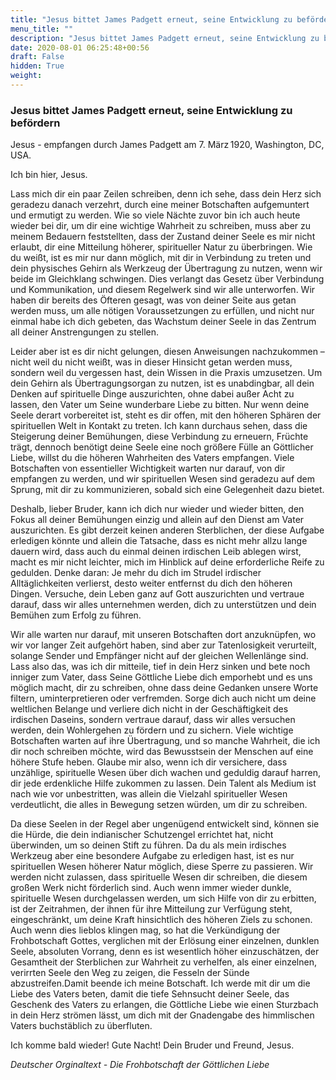 ```yaml
---
title: "Jesus bittet James Padgett erneut, seine Entwicklung zu befördern"
menu_title: ""
description: "Jesus bittet James Padgett erneut, seine Entwicklung zu befördern"
date: 2020-08-01 06:25:48+00:56
draft: False
hidden: True
weight:
---
```

### Jesus bittet James Padgett erneut, seine Entwicklung zu befördern

Jesus - empfangen durch James Padgett am 7. März 1920, Washington, DC, USA.

Ich bin hier, Jesus.

Lass mich dir ein paar Zeilen schreiben, denn ich sehe, dass dein Herz sich geradezu danach verzehrt, durch eine meiner Botschaften aufgemuntert und ermutigt zu werden. Wie so viele Nächte zuvor bin ich auch heute wieder bei dir, um dir eine wichtige Wahrheit zu schreiben, muss aber zu meinem Bedauern feststellten, dass der Zustand deiner Seele es mir nicht erlaubt, dir eine Mitteilung höherer, spiritueller Natur zu überbringen. Wie du weißt, ist es mir nur dann möglich, mit dir in Verbindung zu treten und dein physisches Gehirn als Werkzeug der Übertragung zu nutzen, wenn wir beide im Gleichklang schwingen. Dies verlangt das Gesetz über Verbindung und Kommunikation, und diesem Regelwerk sind wir alle unterworfen. Wir haben dir bereits des Öfteren gesagt, was von deiner Seite aus getan werden muss, um alle nötigen Voraussetzungen zu erfüllen, und nicht nur einmal habe ich dich gebeten, das Wachstum deiner Seele in das Zentrum all deiner Anstrengungen zu stellen.

Leider aber ist es dir nicht gelungen, diesen Anweisungen nachzukommen – nicht weil du nicht weißt, was in dieser Hinsicht getan werden muss, sondern weil du vergessen hast, dein Wissen in die Praxis umzusetzen. Um dein Gehirn als Übertragungsorgan zu nutzen, ist es unabdingbar, all dein Denken auf spirituelle Dinge auszurichten, ohne dabei außer Acht zu lassen, den Vater um Seine wunderbare Liebe zu bitten. Nur wenn deine Seele derart vorbereitet ist, steht es dir offen, mit den höheren Sphären der spirituellen Welt in Kontakt zu treten. Ich kann durchaus sehen, dass die Steigerung deiner Bemühungen, diese Verbindung zu erneuern, Früchte trägt, dennoch benötigt deine Seele eine noch größere Fülle an Göttlicher Liebe, willst du die höheren Wahrheiten des Vaters empfangen. Viele Botschaften von essentieller Wichtigkeit warten nur darauf, von dir empfangen zu werden, und wir spirituellen Wesen sind geradezu auf dem Sprung, mit dir zu kommunizieren, sobald sich eine Gelegenheit dazu bietet.

Deshalb, lieber Bruder, kann ich dich nur wieder und wieder bitten, den Fokus all deiner Bemühungen einzig und allein auf den Dienst am Vater auszurichten. Es gibt derzeit keinen anderen Sterblichen, der diese Aufgabe erledigen könnte und allein die Tatsache, dass es nicht mehr allzu lange dauern wird, dass auch du einmal deinen irdischen Leib ablegen wirst, macht es mir nicht leichter, mich im Hinblick auf deine erforderliche Reife zu gedulden. Denke daran: Je mehr du dich im Strudel irdischer Alltäglichkeiten verlierst, desto weiter entfernst du dich den höheren Dingen. Versuche, dein Leben ganz auf Gott auszurichten und vertraue darauf, dass wir alles unternehmen werden, dich zu unterstützen und dein Bemühen zum Erfolg zu führen.

Wir alle warten nur darauf, mit unseren Botschaften dort anzuknüpfen, wo wir vor langer Zeit aufgehört haben, sind aber zur Tatenlosigkeit verurteilt, solange Sender und Empfänger nicht auf der gleichen Wellenlänge sind. Lass also das, was ich dir mitteile, tief in dein Herz sinken und bete noch inniger zum Vater, dass Seine Göttliche Liebe dich emporhebt und es uns möglich macht, dir zu schreiben, ohne dass deine Gedanken unsere Worte filtern, uminterpretieren oder verfremden. Sorge dich auch nicht um deine weltlichen Belange und verliere dich nicht in der Geschäftigkeit des irdischen Daseins, sondern vertraue darauf, dass wir alles versuchen werden, dein Wohlergehen zu fördern und zu sichern. Viele wichtige Botschaften warten auf ihre Übertragung, und so manche Wahrheit, die ich dir noch schreiben möchte, wird das Bewusstsein der Menschen auf eine höhere Stufe heben. Glaube mir also, wenn ich dir versichere, dass unzählige, spirituelle Wesen über dich wachen und geduldig darauf harren, dir jede erdenkliche Hilfe zukommen zu lassen. Dein Talent als Medium ist nach wie vor unbestritten, was allein die Vielzahl spiritueller Wesen verdeutlicht, die alles in Bewegung setzen würden, um dir zu schreiben.  

Da diese Seelen in der Regel aber ungenügend entwickelt sind, können sie die Hürde, die dein indianischer Schutzengel errichtet hat, nicht überwinden, um so deinen Stift zu führen. Da du als mein irdisches Werkzeug aber eine besondere Aufgabe zu erledigen hast, ist es nur spirituellen Wesen höherer Natur möglich, diese Sperre zu passieren. Wir werden nicht zulassen, dass spirituelle Wesen dir schreiben, die diesem großen Werk nicht förderlich sind. Auch wenn immer wieder dunkle, spirituelle Wesen durchgelassen werden, um sich Hilfe von dir zu erbitten, ist der Zeitrahmen, der ihnen für ihre Mitteilung zur Verfügung steht, eingeschränkt, um deine Kraft hinsichtlich des höheren Ziels zu schonen. Auch wenn dies lieblos klingen mag, so hat die Verkündigung der Frohbotschaft Gottes, verglichen mit der Erlösung einer einzelnen, dunklen Seele, absoluten Vorrang, denn es ist wesentlich höher einzuschätzen, der Gesamtheit der Sterblichen zur Wahrheit zu verhelfen, als einer einzelnen, verirrten Seele den Weg zu zeigen, die Fesseln der Sünde abzustreifen.Damit beende ich meine Botschaft. Ich werde mit dir um die Liebe des Vaters beten, damit die tiefe Sehnsucht deiner Seele, das Geschenk des Vaters zu erlangen, die Göttliche Liebe wie einen Sturzbach in dein Herz strömen lässt, um dich mit der Gnadengabe des himmlischen Vaters buchstäblich zu überfluten.  

Ich komme bald wieder! Gute Nacht! Dein Bruder und Freund, Jesus.

*Deutscher Orginaltext - Die Frohbotschaft der Göttlichen Liebe*
